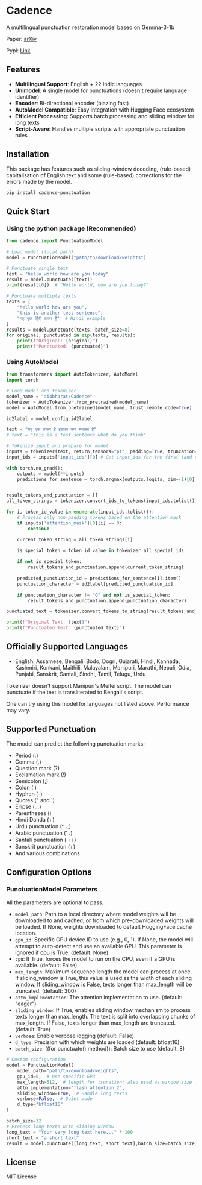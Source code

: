# Cadence

A multilingual punctuation restoration model based on Gemma-3-1b

Paper: [arXiv](https://arxiv.org/abs/2506.03793)

Pypi: [Link](https://pypi.org/project/cadence-punctuation/)

## Features
- **Multilingual Support**: English + 22 Indic languages
- **Unimodel**: A single model for punctuations (doesn't require language identifier)
- **Encoder**: Bi-directional encoder (blazing fast)
- **AutoModel Compatible**: Easy integration with Hugging Face ecosystem
- **Efficient Processing**: Supports batch processing and sliding window for long texts
- **Script-Aware**: Handles multiple scripts with appropriate punctuation rules

## Installation
This package has features such as sliding-window decoding, (rule-based) capitalisation of English text and some (rule-based) corrections for the errors made by the model.

```bash
pip install cadence-punctuation
```

## Quick Start

### Using the python package (Recommended)

```python
from cadence import PunctuationModel

# Load model (local path)
model = PunctuationModel("path/to/download/weights")

# Punctuate single text
text = "hello world how are you today"
result = model.punctuate([text])
print(result[0])  # "Hello world, how are you today?"

# Punctuate multiple texts
texts = [
    "hello world how are you",
    "this is another test sentence",
    "यह एक हिंदी वाक्य है"  # Hindi example
]
results = model.punctuate(texts, batch_size=8)
for original, punctuated in zip(texts, results):
    print(f"Original: {original}")
    print(f"Punctuated: {punctuated}")
```

### Using AutoModel

```python
from transformers import AutoTokenizer, AutoModel
import torch

# Load model and tokenizer
model_name = "ai4bharat/Cadence"
tokenizer = AutoTokenizer.from_pretrained(model_name)
model = AutoModel.from_pretrained(model_name, trust_remote_code=True)

id2label = model.config.id2label

text = "यह एक वाक्य है इसका क्या मतलब है"
# text = "this is a test sentence what do you think"

# Tokenize input and prepare for model
inputs = tokenizer(text, return_tensors="pt", padding=True, truncation=True)
input_ids = inputs['input_ids'][0] # Get input_ids for the first (and only) sentence

with torch.no_grad():
    outputs = model(**inputs)
    predictions_for_sentence = torch.argmax(outputs.logits, dim=-1)[0]


result_tokens_and_punctuation = []
all_token_strings = tokenizer.convert_ids_to_tokens(input_ids.tolist()) # Get all token strings

for i, token_id_value in enumerate(input_ids.tolist()):
    # Process only non-padding tokens based on the attention mask
    if inputs['attention_mask'][0][i] == 0:
        continue

    current_token_string = all_token_strings[i]

    is_special_token = token_id_value in tokenizer.all_special_ids
    
    if not is_special_token:
        result_tokens_and_punctuation.append(current_token_string)
    
    predicted_punctuation_id = predictions_for_sentence[i].item()
    punctuation_character = id2label[predicted_punctuation_id]

    if punctuation_character != "O" and not is_special_token:
        result_tokens_and_punctuation.append(punctuation_character)

punctuated_text = tokenizer.convert_tokens_to_string(result_tokens_and_punctuation)

print(f"Original Text: {text}")
print(f"Punctuated Text: {punctuated_text}")
```


## Officially Supported Languages
- English, Assamese, Bengali, Bodo, Dogri, Gujarati, Hindi, Kannada, Kashmiri, Konkani, Maithili, Malayalam, Manipuri, Marathi, Nepali, Odia, Punjabi, Sanskrit, Santali, Sindhi, Tamil, Telugu, Urdu

Tokenizer doesn't support Manipuri's Meitei script. The model can punctuate if the text is transliterated to Bengali's script.

One can try using this model for languages not listed above. Performance may vary.

## Supported Punctuation
The model can predict the following punctuation marks:
- Period (.)
- Comma (,)  
- Question mark (?)
- Exclamation mark (!)
- Semicolon (;)
- Colon (:)
- Hyphen (-)
- Quotes (" and ')
- Ellipse (...)
- Parentheses ()
- Hindi Danda (।)
- Urdu punctuation (۔، ؟)
- Arabic punctuation (٬ ،)
- Santali punctuation (᱾ ᱾।)
- Sanskrit punctuation (॥)
- And various combinations

## Configuration Options

### PunctuationModel Parameters

All the parameters are optional to pass.
- `model_path`: Path to a local directory where model weights will be downloaded to and cached, or from which pre-downloaded weights will be loaded. If None, weights downloaded to default HuggingFace cache location. 
- `gpu_id`: Specific GPU device ID to use (e.g., 0, 1). If None, the model will attempt to auto-detect and use an available GPU. This parameter is ignored if cpu is True. (default: None)
- `cpu`: If True, forces the model to run on the CPU, even if a GPU is available. (default: False)
- `max_length`: Maximum sequence length the model can process at once. If sliding_window is True, this value is used as the width of each sliding window. If sliding_window is False, texts longer than max_length will be truncated. (default: 300)
- `attn_implementation`: The attention implementation to use. (default: "eager")
- `sliding_window`: If True, enables sliding window mechanism to process texts longer than max_length. The text is split into overlapping chunks of max_length. If False, texts longer than max_length are truncated. (default: True)
- `verbose`: Enable verbose logging (default: False)
- `d_type`: Precision with which weights are loaded (default: bfloat16)
- `batch_size`: ((for punctuate() method)): Batch size to use (default: 8)

```python
# Custom configuration
model = PunctuationModel(
    model_path="path/to/download/weights",
    gpu_id=0,  # Use specific GPU
    max_length=512,  # length for trunation; also used as window size when sliding_window=True
    attn_implementation="flash_attention_2",
    sliding_window=True,  # Handle long texts
    verbose=False,  # Quiet mode
    d_type="bfloat16"
)

batch_size=32 
# Process long texts with sliding window
long_text = "Your very long text here..." * 100
short_text = "a short text"
result = model.punctuate([long_text, short_text],batch_size=batch_size)
```

## License
MIT License
